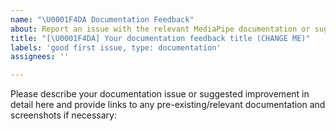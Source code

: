 ```yaml
---
name: "\U0001F4DA Documentation Feedback"
about: Report an issue with the relevant MediaPipe documentation or suggest an improvement.
title: "[\U0001F4DA] Your documentation feedback title (CHANGE ME)"
labels: 'good first issue, type: documentation'
assignees: ''

---
```


Please describe your documentation issue or suggested improvement in detail here and provide links to any pre-existing/relevant documentation and screenshots if necessary:
